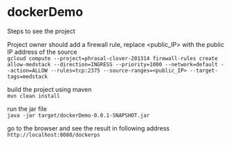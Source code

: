 # dockerDemo

Steps to see the project
  
Project owner should add a firewall rule, replace <public_IP> with the public IP address of the source  
`gcloud compute --project=phrasal-clover-201314 firewall-rules create allow-medstack --direction=INGRESS --priority=1000 --network=default --action=ALLOW --rules=tcp:2375 --source-ranges=<public_IP> --target-tags=medstack`
  
build the project using maven  
`mvn clean install`  
  
run the jar file  
`java -jar target/dockerDemo-0.0.1-SNAPSHOT.jar`  
  
go to the browser and see the result in following address  
`http://localhost:8080/dockerps`
